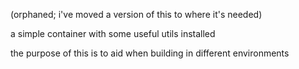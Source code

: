 (orphaned; i've moved a version of this to where it's needed)

a simple container with some useful utils installed

the purpose of this is to aid when building in different environments
